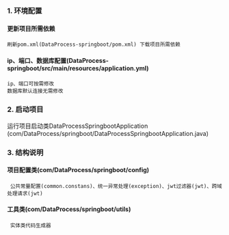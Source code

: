 ### 1. 环境配置
  #### 更新项目所需依赖
    刷新pom.xml(DataProcess-springboot/pom.xml) 下载项目所需依赖
  ####  ip、端口、数据库配置(DataProcess-springboot/src/main/resources/application.yml)
    ip、端口可按需修改
    数据库默认连接无需修改

### 2. 启动项目
   运行项目启动类DataProcessSpringbootApplication (com/DataProcess/springboot/DataProcessSpringbootApplication.java)
### 3. 结构说明
  #### 项目配置类(com/DataProcess/springboot/config)
     公共常量配置(common.constans)、统一异常处理(exception)、jwt过滤器(jwt)、跨域处理请求(jwt)
  #### 工具类(com/DataProcess/springboot/utils)
     实体类代码生成器
   
